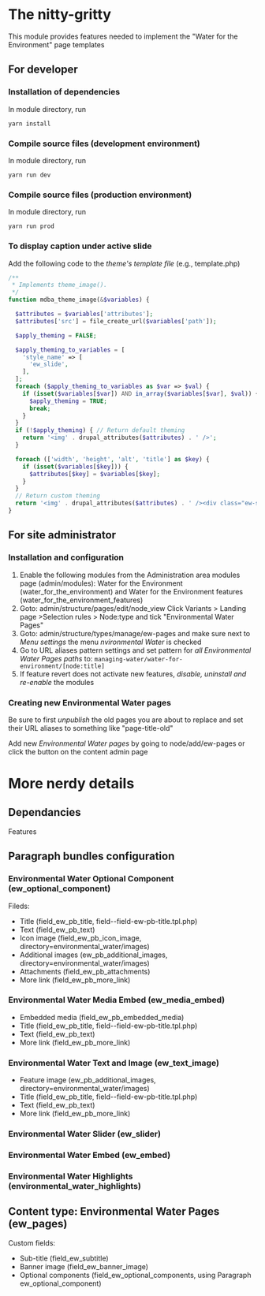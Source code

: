 # The nitty-gritty

This module provides features needed to implement the "Water for the Environment" page templates


## For developer
### Installation of dependencies
In module directory, run
``` 
yarn install
```
### Compile source files (development environment)
In module directory, run
``` 
yarn run dev
```
### Compile source files (production environment)
In module directory, run
``` 
yarn run prod
```

### To display caption under active slide
Add the following code to the *theme's template file* (e.g., template.php)
```php
/**
 * Implements theme_image().
 */
function mdba_theme_image(&$variables) {

  $attributes = $variables['attributes'];
  $attributes['src'] = file_create_url($variables['path']);

  $apply_theming = FALSE;

  $apply_theming_to_variables = [
    'style_name' => [
      'ew_slide',
    ],
  ];
  foreach ($apply_theming_to_variables as $var => $val) {
    if (isset($variables[$var]) AND in_array($variables[$var], $val)) {
      $apply_theming = TRUE;
      break;
    }
  }
  if (!$apply_theming) { // Return default theming
    return '<img' . drupal_attributes($attributes) . ' />';
  }

  foreach (['width', 'height', 'alt', 'title'] as $key) {
    if (isset($variables[$key])) {
      $attributes[$key] = $variables[$key];
    }
  }
  // Return custom theming
  return '<img' . drupal_attributes($attributes) . ' /><div class="ew-slide-caption">' . (isset($variables['title']) ? $variables['title'] : '') . '</div>';
}
```

## For site administrator

### Installation and configuration
1. Enable the following modules from the Administration area modules page (admin/modules): Water for the Environment (water_for_the_environment)
 and Water for the Environment features (water_for_the_environment_features)
2. Goto: admin/structure/pages/edit/node_view
Click Variants > Landing page >Selection rules > Node:type and tick "Environmental Water Pages"
3. Goto: admin/structure/types/manage/ew-pages and make sure next to *Menu settings* the menu *nvironmental Water* is checked
4. Go to URL aliases pattern settings and set pattern for *all Environmental Water Pages paths* to:
```managing-water/water-for-environment/[node:title]```
5. If feature revert does not activate new features, *disable, uninstall and re-enable* the modules

### Creating new Environmental Water pages
Be sure to first *unpublish* the old pages you are about to replace and set their URL aliases to something like "page-title-old"

Add new *Environmental Water pages* by going to node/add/ew-pages or click the button on the content admin page

# More nerdy details
## Dependancies
Features

## Paragraph bundles configuration
### Environmental Water Optional Component (ew_optional_component)

Fileds:
* Title (field_ew_pb_title, field--field-ew-pb-title.tpl.php)
* Text (field_ew_pb_text)
* Icon image (field_ew_pb_icon_image, directory=environmental_water/images)
* Additional images (ew_pb_additional_images, directory=environmental_water/images)
* Attachments (field_ew_pb_attachments)
* More link (field_ew_pb_more_link)

### Environmental Water Media Embed (ew_media_embed)
* Embedded media (field_ew_pb_embedded_media)
* Title (field_ew_pb_title, field--field-ew-pb-title.tpl.php)
* Text (field_ew_pb_text)
* More link (field_ew_pb_more_link)

### Environmental Water Text and Image (ew_text_image)
* Feature image (ew_pb_additional_images, directory=environmental_water/images)
* Title (field_ew_pb_title, field--field-ew-pb-title.tpl.php)
* Text (field_ew_pb_text)
* More link (field_ew_pb_more_link)

### Environmental Water Slider (ew_slider)

### Environmental Water Embed (ew_embed)

### Environmental Water Highlights (environmental_water_highlights)

## Content type: Environmental Water Pages (ew_pages)
Custom fields: 
* Sub-title (field_ew_subtitle)
* Banner image (field_ew_banner_image)
* Optional components	(field_ew_optional_components, using Paragraph ew_optional_component)
